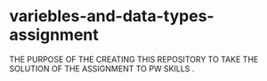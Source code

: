 # variebles-and-data-types-assignment
THE PURPOSE OF THE CREATING THIS REPOSITORY TO TAKE THE SOLUTION OF THE ASSIGNMENT TO PW SKILLS .

